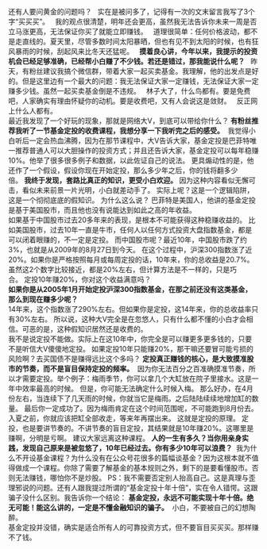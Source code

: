   
还有人要问黄金的问题吗？
 
实在是被问多了，记得有一次的文末留言我写了3个字“买买买”。
 
我的观点很清楚，明年还会更高，虽然我无法告诉你未来一周是否立马涨更高，无法保证你买了就能立即赚钱。
 
道理很简单：任何价格波动，都不是走直线的。夏天里，尽管多数时间太阳暴晒，但也有见不到太阳的时候，也有狂风暴雨的时候，刮起风来比冬天还猛呢。
 
**摸着良心讲，今年以来，我提示的投资机会已经足够准确，已经帮小白赚了不少钱。若还是错过，那我能说什么呢？**
 
昨天，有粉丝建议我搞个微信群，带着大家一起买卖基金。我理解，他的出发点是好的。但是这里边有一个最大的问题：我无法保证大家一定赚钱，无法保证大家一定赚多少钱。虽然一起买卖基金倒是不违规。
 
林子大了，什么鸟都有。要是免费吧，人家确实有理由怀疑你的动机。要是收费吧，又有人会说这是敛财。
 
反正网上什么人都有。
   
最近我发现了一个好玩的现象，那就是网络大V，到底可以带给你什么？ **有粉丝推荐我听了一节基金定投的收费课程，我想分享一下我听完之后的感受。**  我觉得小白听后一定会热血沸腾，因为在那节课程中，大V告诉大家，基金定投是巴菲特唯一推荐普通人可以大胆操作的投资方式；并且还告诉大家，基金定投可以每年稳赚10%。他举了很多很多例子和数据，以此佐证自己的说法。 更具煽动性的是，他还作了一个假设，假设你现在开始定投，那么多少年之后，你的钱将翻多少倍。 **我终于发现，套路比真正的知识，更受小白欢迎。** 因为这种内容看似无懈可击，看似未来前景一片光明，小白就差动手了。 实际上呢？这是一个逻辑陷阱，这是一个彻彻底底的假知识。 为什么这么说？ 巴菲特是美国人，他讲的基金定投是基于美国股市，而且他也没有说能达到如此之高的年收益。  
如果基于中国股市过去20多年来的表现，是根本不可能获得这种稳赚收益的。 比如美国股市，过去10年一直是牛市，任何人以任何方式投资大盘指数基金，都是可以闭着眼赚的，不一定是定投。 而中国股市呢？最近10年，中国股市跌了约3%，也就是从2009年的8月27日到今天。 在这个过程中，沪深300指数涨了近20%。如果你是严格按照每月或每周定投的话，10年来，你的总收益是20.7%。虽然这2个数字比较接近，都是20%左右，但计算方法是不一样的，只是巧合。 定投10年赚20%，你对这个收益满意吗？  
**如果你是从2005年1月开始定投沪深300指数基金，在那之前还没有这类基金，那么到现在赚多少呢？**   
14年来，这个指数涨了290%左右。但如果你是定投，这14年来，你的总收益率只有30%左右。 所以说，这种大V完全是在忽悠人，只有什么都不懂的小白才会相信。可恶的是，这种假知识居然还是收费的。   
我不是说定投不能做。实际上在这10年中，你完全是可以赚更多更多钱的，只要不是听信大V傻傻地定投。 如果定投10年只能赚20%，那干嘛还要冒可能亏损的风险啊？去买国债不是赚得远比这个多吗？ **定投真正赚钱的核心，是大致摸准股市的节奏，而不是盲目保持定投的频率。**  因为你无法百分之百准确摸准节奏，所以才需要定投。举个例子：梅雨季节，你可以拿几个大缸放在院子里接水。这是一年中效率最高的时候。 但是，你可能无法确定什么时候入梅。 那么好办，在4月份左右，当连续下了几天雨的时候，你就当它是梅雨。之后陆陆续续地增加缸的数量。 最后你一定成功了。因为梅雨肯定在这个时间范围呢，不可能跑到8月份去。入夏之前，你就应该把缸全部收走，等来年再摆出来。 这就是定投的原理。 定投，也是要讲节奏的。不讲节奏的盲目定投，其结果就是10年赚20%。这哪里是赚啊，分明是亏啊。 建议大家远离这种课程。 **人的一生有多久？当你用亲身实践，发现自己原来是被忽悠了，10年已经过去。你有多少10年可以浪费？**  我为什么不开设基金课程？为什么没有在公众号花很多的篇幅谈基金？因为这根本就不值得做成一个课程。你除了需要了解基金的基本规则之外，剩下的是要看懂股市。否则无法赚钱，哪怕你不是炒股。 PS：我不需要否定别人抬高自己。这是真理与歪理邪说的问题。还有人跟我提过所谓的“基金定投十年十倍”，实在令人错愕。这跟骗子没什么区别。我告诉你一个结论： **基金定投，永远不可能实现十年十倍。绝无可能！能这么讲的，一定是不懂金融知识的骗子。**  小白，不要被自己的幻想陶醉。  
基金定投并没错，确实是适合所有人的可靠投资方式，但不要盲目买买买。那样赚不了钱。